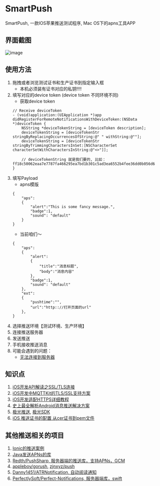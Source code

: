 # SmartPush

SmartPush, 一款IOS苹果推送测试程序, Mac OS下的apns工具APP

## 界面截图

![image](demo.png)


## 使用方法

1. 拖拽或者浏览测试证书和生产证书到指定输入框
	* 本机必须装有证书对应的私钥!!!!
2. 填写对应的device token  (device token 不同环境不同)
	* 获取device token
	```
	// Receive deviceToken
	- (void)application:(UIApplication *)app didRegisterForRemoteNotificationsWithDeviceToken:(NSData *)deviceToken {
    	NSString *deviceTokenString = [deviceToken description];
    	deviceTokenString = [deviceTokenStr stringByReplacingOccurrencesOfString:@" " withString:@""];
    	deviceTokenString = [deviceTokenStr stringByTrimmingCharactersInSet:[NSCharacterSet characterSetWithCharactersInString:@"<>"]];

    	// deviceTokenString 就是我们要的, 比如：ff18c50062eaa7e7787fa466295ea7bd1b301c5ad3ea6552b4fee36dd0b056d6
	}
	```
3. 填写Payload
	* apns模版
	```
	{
		"aps":
		{
			"alert":"This is some fancy message.",
			"badge":1,
			"sound": "default"
		}
	}
	```
	* 当前咱们～
	```
    {
		"aps":
		{
			"alert":
			{
				"title":"消息标题",
				"body":"消息内容"
			},
			"badge":1,
			"sound": "default"
		},
		"ext":
		{
			"pushtime":"",
			"url":"http:://打开页面的url"
		},
	}
	```
4. 选择推送环境【测试环境、生产环境】
5. 连接推送服务器
6. 发送推送
7. 手机接收推送消息
8. 可能会遇到的问题：
	* [无法连接到服务器](https://github.com/shaojiankui/SmartPush/issues/3)

## 知识点

1. [iOS开发API解读之SSL/TLS连接](http://www.jianshu.com/p/ad22f608690f)
2. [iOS开发中MQTTKit的TLS/SSL支持方案](http://www.jianshu.com/p/1c9075fe1e55)
3. [iOS开发适配HTTPS详细教程](https://www.2cto.com/kf/201611/570823.html)
4. [史上最全解析Android消息推送解决方案](http://www.jianshu.com/p/b61a49e0279f)
5. [极光推送](http://docs.jiguang.cn/jpush/client/iOS/ios_sdk/), [极光SDK](http://www.umeng.com/codecenter.html)
6. [iOS 推送证书的配置 从cer证书到pem文件](http://blog.csdn.net/MinJing_Lin/article/details/51201857)


## 其他推送相关的项目

1. [Ionic的推送案例](https://github.com/aggarwalankush/ionic-push-base)
2. [Java发送APNs的库](https://github.com/relayrides/pushy)
3. [Redth/PushSharp, 服务器端的推送库，支持APNs，GCM](https://github.com/Redth/PushSharp)
4. [appleboy/gorush](https://github.com/appleboy/gorush), [zjnxyz/push](https://github.com/zjnxyz/push)
5. [Danny1451/ATRNotification, 自动阅读通知](https://github.com/Danny1451/ATRNotification)
6. [PerfectlySoft/Perfect-Notifications, 服务器端库，swift](https://github.com/PerfectlySoft/Perfect-Notifications)
